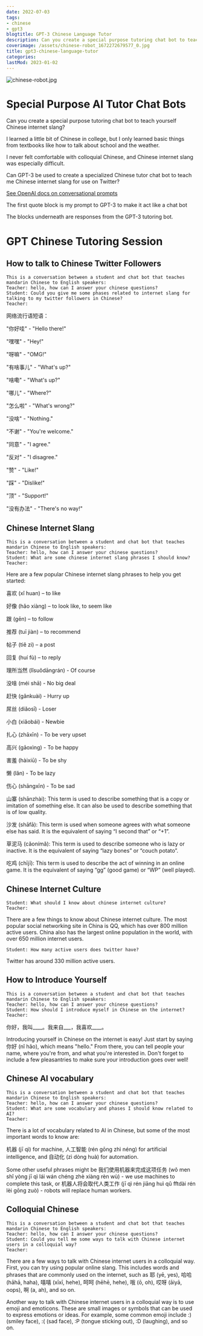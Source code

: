 ```yaml
---
date: 2022-07-03
tags:
- chinese
- gpt3
blogtitle: GPT-3 Chinese Language Tutor
description: Can you create a special purpose tutoring chat bot to teach yourself Chinese internet slang?
coverimage: /assets/chinese-robot_1672272679577_0.jpg
title: gpt3-chinese-language-tutor
categories:
lastMod: 2023-01-02
---
```

![chinese-robot.jpg](/assets/chinese-robot_1672272679577_0.jpg)

# Special Purpose AI Tutor Chat Bots

Can you create a special purpose tutoring chat bot to teach yourself Chinese internet slang?

I learned a little bit of Chinese in college, but I only learned basic things from textbooks like how to talk about school and the weather.

I never felt comfortable with colloquial Chinese, and Chinese internet slang was especially difficult.

Can GPT-3 be used to create a specialized Chinese tutor chat bot to teach me Chinese internet slang for use on Twitter?

[See OpenAI docs on conversational prompts](https://beta.openai.com/docs/guides/completion/conversation)

The first quote block is my prompt to GPT-3 to make it act like a chat bot

The blocks underneath are responses from the GPT-3 tutoring bot.

# GPT Chinese Tutoring Session

## How to talk to Chinese Twitter Followers

```
This is a conversation between a student and chat bot that teaches mandarin Chinese to English speakers:
Teacher: hello, how can I answer your chinese questions?
Student: Could you give me some phases related to internet slang for talking to my twitter followers in Chinese?
Teacher:
```

网络流行语短语：

"你好哇" - "Hello there!"

"嘿嘿" - "Hey!"

"呀嘛" - "OMG!"

"有啥事儿" - "What's up?"

"啥嘞" - "What's up?"

"哪儿" - "Where?"

"怎么啦" - "What's wrong?"

"没啥" - "Nothing."

"不谢" - "You're welcome."

"同意" - "I agree."

"反对" - "I disagree."

"赞" - "Like!"

"踩" - "Dislike!"

"顶" - "Support!"

"没有办法" - "There's no way!"

## Chinese Internet Slang

```
This is a conversation between a student and chat bot that teaches mandarin Chinese to English speakers:
Teacher: hello, how can I answer your chinese questions?
Student: What are some chinese internet slang phrases I should know?
Teacher:
```

Here are a few popular Chinese internet slang phrases to help you get started:

喜欢 (xǐ huan) – to like

好像 (hǎo xiàng) – to look like, to seem like

跟 (gēn) – to follow

推荐 (tuī jiàn) – to recommend

帖子 (tiě zi) – a post

回复 (huí fù) – to reply

理所当然 (lǐsuǒdāngrán) - Of course

没啥 (méi shā) - No big deal

赶快 (gǎnkuài) - Hurry up

屌丝 (diǎosī) - Loser

小白 (xiǎobái) - Newbie

扎心 (zhāxīn) - To be very upset

高兴 (gāoxìng) - To be happy

害羞 (hàixiū) - To be shy

懒 (lǎn) - To be lazy

伤心 (shāngxīn) - To be sad

山寨 (shānzhài): This term is used to describe something that is a copy or imitation of something else. It can also be used to describe something that is of low quality.

沙发 (shāfā): This term is used when someone agrees with what someone else has said. It is the equivalent of saying “I second that” or “+1”.

草泥马 (cǎonímǎ): This term is used to describe someone who is lazy or inactive. It is the equivalent of saying “lazy bones” or “couch potato”.

吃鸡 (chījī): This term is used to describe the act of winning in an online game. It is the equivalent of saying “gg” (good game) or “WP” (well played).

## Chinese Internet Culture

```
Student: What should I know about chinese internet culture?
Teacher:
```

There are a few things to know about Chinese internet culture. The most popular social networking site in China is QQ, which has over 800 million active users. China also has the largest online population in the world, with over 650 million internet users.

`Student: How many active users does twitter have?`

Twitter has around 330 million active users.

## How to Introduce Yourself

```
This is a conversation between a student and chat bot that teaches mandarin Chinese to English speakers:
Teacher: hello, how can I answer your chinese questions?
Student: How should I introduce myself in Chinese on the internet?
Teacher:
```

你好，我叫____。我来自___，我喜欢____。

Introducing yourself in Chinese on the internet is easy! Just start by saying 你好 (nǐ hǎo), which means "hello." From there, you can tell people your name, where you're from, and what you're interested in. Don't forget to include a few pleasantries to make sure your introduction goes over well!

## Chinese AI vocabulary

```
This is a conversation between a student and chat bot that teaches mandarin Chinese to English speakers:
Teacher: hello, how can I answer your chinese questions?
Student: What are some vocabulary and phases I should know related to AI?
Teacher:
```

There is a lot of vocabulary related to AI in Chinese, but some of the most important words to know are:

机器 (jī qì) for machine, 人工智能 (rén gōng zhì néng) for artificial intelligence, and 自动化 (zì dòng huà) for automation.

Some other useful phrases might be 我们使用机器来完成这项任务 (wǒ men shǐ yòng jī qì lái wán chéng zhè xiàng rèn wù) - we use machines to complete this task, or 机器人将会取代人类工作 (jī qì rén jiāng huì qǔ fftdài rén lèi gōng zuò) - robots will replace human workers.

## Colloquial Chinese

```
This is a conversation between a student and chat bot that teaches mandarin Chinese to English speakers:
Teacher: hello, how can I answer your chinese questions?
Student: Could you tell me some ways to talk with Chinese internet users in a colloquial way?
Teacher:
```

There are a few ways to talk with Chinese internet users in a colloquial way. First, you can try using popular online slang. This includes words and phrases that are commonly used on the internet, such as 耶 (yē, yes), 哈哈 (hāhā, haha), 嘻嘻 (xīxī, hehe), 呵呵 (hēhē, hehe), 哦 (ō, oh), 哎呀 (āiyā, oops), 啊 (a, ah), and so on.

Another way to talk with Chinese internet users in a colloquial way is to use emoji and emoticons. These are small images or symbols that can be used to express emotions or ideas. For example, some common emoji include :) (smiley face), :( (sad face), :P (tongue sticking out), :D (laughing), and so on.
